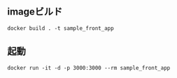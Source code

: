 ## imageビルド
```
docker build . -t sample_front_app
```

## 起動
```
docker run -it -d -p 3000:3000 --rm sample_front_app
```
